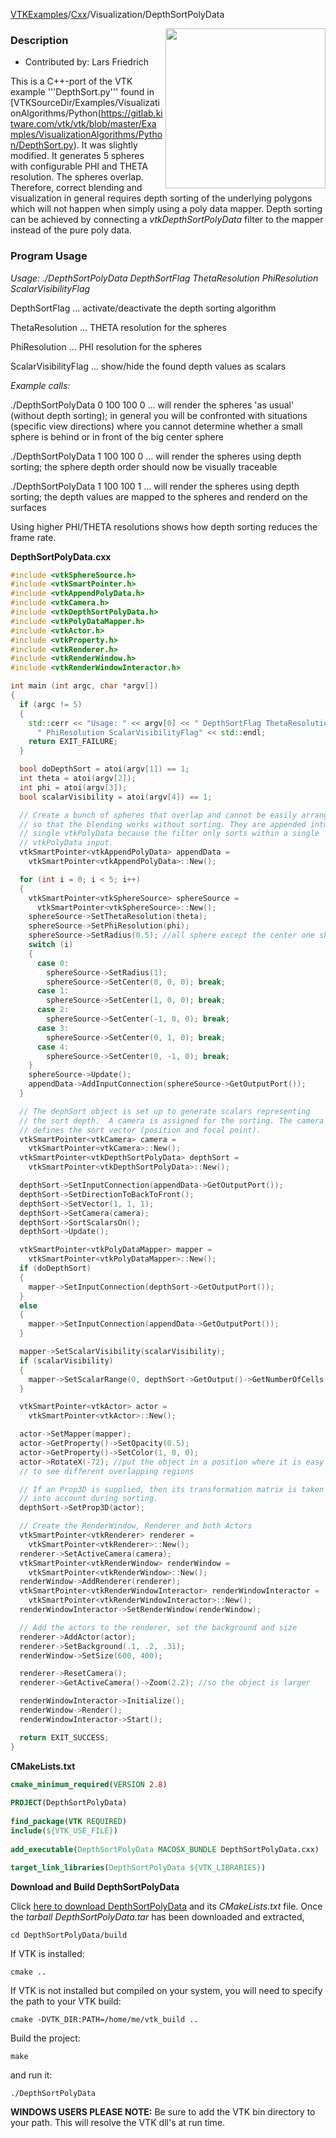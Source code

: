 [VTKExamples](/index/)/[Cxx](/Cxx)/Visualization/DepthSortPolyData

<img align="right" src="https://github.com/lorensen/VTKExamples/blob/gh-pages/Testing/Baseline/Visualization/TestDepthSortPolyData.png?raw=true" width="256" />

### Description

* Contributed by: Lars Friedrich

This is a C++-port of the VTK example '''DepthSort.py''' found in
[VTKSourceDir/Examples/VisualizationAlgorithms/Python(https://gitlab.kitware.com/vtk/vtk/blob/master/Examples/VisualizationAlgorithms/Python/DepthSort.py). It
was slightly modified. It generates 5 spheres with configurable PHI
and THETA resolution. The spheres overlap. Therefore, correct blending
and visualization in general requires depth sorting of the underlying
polygons which will not happen when simply using a poly data
mapper. Depth sorting can be achieved by connecting a
*vtkDepthSortPolyData* filter to the mapper instead of the pure poly
data.

### Program Usage

*Usage: ./DepthSortPolyData DepthSortFlag ThetaResolution  PhiResolution ScalarVisibilityFlag*

DepthSortFlag ... activate/deactivate the depth sorting algorithm

ThetaResolution ... THETA resolution for the spheres

PhiResolution ... PHI resolution for the spheres

ScalarVisibilityFlag ... show/hide the found depth values as scalars

*Example calls:*

./DepthSortPolyData 0 100 100 0
... will render the spheres 'as usual' (without depth sorting); in general you will be confronted with situations (specific view directions) where you cannot determine whether a small sphere is behind or in front of the big center sphere

./DepthSortPolyData 1 100 100 0
... will render the spheres using depth sorting; the sphere depth order should now be visually traceable

./DepthSortPolyData 1 100 100 1
... will render the spheres using depth sorting; the depth values are mapped to the spheres and renderd on the surfaces

Using higher PHI/THETA resolutions shows how depth sorting reduces the frame rate.

**DepthSortPolyData.cxx**
```c++
#include <vtkSphereSource.h>
#include <vtkSmartPointer.h>
#include <vtkAppendPolyData.h>
#include <vtkCamera.h>
#include <vtkDepthSortPolyData.h>
#include <vtkPolyDataMapper.h>
#include <vtkActor.h>
#include <vtkProperty.h>
#include <vtkRenderer.h>
#include <vtkRenderWindow.h>
#include <vtkRenderWindowInteractor.h>

int main (int argc, char *argv[])
{
  if (argc != 5)
  {
    std::cerr << "Usage: " << argv[0] << " DepthSortFlag ThetaResolution " <<
      " PhiResolution ScalarVisibilityFlag" << std::endl;
    return EXIT_FAILURE;
  }

  bool doDepthSort = atoi(argv[1]) == 1;
  int theta = atoi(argv[2]);
  int phi = atoi(argv[3]);
  bool scalarVisibility = atoi(argv[4]) == 1;

  // Create a bunch of spheres that overlap and cannot be easily arranged
  // so that the blending works without sorting. They are appended into a
  // single vtkPolyData because the filter only sorts within a single
  // vtkPolyData input.
  vtkSmartPointer<vtkAppendPolyData> appendData =
    vtkSmartPointer<vtkAppendPolyData>::New();

  for (int i = 0; i < 5; i++)
  {
    vtkSmartPointer<vtkSphereSource> sphereSource =
      vtkSmartPointer<vtkSphereSource>::New();
    sphereSource->SetThetaResolution(theta);
    sphereSource->SetPhiResolution(phi);
    sphereSource->SetRadius(0.5); //all sphere except the center one should have radius = 0.5
    switch (i)
    {
      case 0:
        sphereSource->SetRadius(1);
        sphereSource->SetCenter(0, 0, 0); break;
      case 1:
        sphereSource->SetCenter(1, 0, 0); break;
      case 2:
        sphereSource->SetCenter(-1, 0, 0); break;
      case 3:
        sphereSource->SetCenter(0, 1, 0); break;
      case 4:
        sphereSource->SetCenter(0, -1, 0); break;
    }
    sphereSource->Update();
    appendData->AddInputConnection(sphereSource->GetOutputPort());
  }

  // The dephSort object is set up to generate scalars representing
  // the sort depth.  A camera is assigned for the sorting. The camera
  // defines the sort vector (position and focal point).
  vtkSmartPointer<vtkCamera> camera =
    vtkSmartPointer<vtkCamera>::New();
  vtkSmartPointer<vtkDepthSortPolyData> depthSort =
    vtkSmartPointer<vtkDepthSortPolyData>::New();

  depthSort->SetInputConnection(appendData->GetOutputPort());
  depthSort->SetDirectionToBackToFront();
  depthSort->SetVector(1, 1, 1);
  depthSort->SetCamera(camera);
  depthSort->SortScalarsOn();
  depthSort->Update();

  vtkSmartPointer<vtkPolyDataMapper> mapper =
    vtkSmartPointer<vtkPolyDataMapper>::New();
  if (doDepthSort)
  {
    mapper->SetInputConnection(depthSort->GetOutputPort());
  }
  else
  {
    mapper->SetInputConnection(appendData->GetOutputPort());
  }

  mapper->SetScalarVisibility(scalarVisibility);
  if (scalarVisibility)
  {
    mapper->SetScalarRange(0, depthSort->GetOutput()->GetNumberOfCells());
  }

  vtkSmartPointer<vtkActor> actor =
    vtkSmartPointer<vtkActor>::New();

  actor->SetMapper(mapper);
  actor->GetProperty()->SetOpacity(0.5);
  actor->GetProperty()->SetColor(1, 0, 0);
  actor->RotateX(-72); //put the object in a position where it is easy
  // to see different overlapping regions

  // If an Prop3D is supplied, then its transformation matrix is taken
  // into account during sorting.
  depthSort->SetProp3D(actor);

  // Create the RenderWindow, Renderer and both Actors
  vtkSmartPointer<vtkRenderer> renderer =
    vtkSmartPointer<vtkRenderer>::New();
  renderer->SetActiveCamera(camera);
  vtkSmartPointer<vtkRenderWindow> renderWindow =
    vtkSmartPointer<vtkRenderWindow>::New();
  renderWindow->AddRenderer(renderer);
  vtkSmartPointer<vtkRenderWindowInteractor> renderWindowInteractor =
    vtkSmartPointer<vtkRenderWindowInteractor>::New();
  renderWindowInteractor->SetRenderWindow(renderWindow);

  // Add the actors to the renderer, set the background and size
  renderer->AddActor(actor);
  renderer->SetBackground(.1, .2, .31);
  renderWindow->SetSize(600, 400);

  renderer->ResetCamera();
  renderer->GetActiveCamera()->Zoom(2.2); //so the object is larger

  renderWindowInteractor->Initialize();
  renderWindow->Render();
  renderWindowInteractor->Start();

  return EXIT_SUCCESS;
}
```
**CMakeLists.txt**
```cmake
cmake_minimum_required(VERSION 2.8)
 
PROJECT(DepthSortPolyData)
 
find_package(VTK REQUIRED)
include(${VTK_USE_FILE})
 
add_executable(DepthSortPolyData MACOSX_BUNDLE DepthSortPolyData.cxx)
 
target_link_libraries(DepthSortPolyData ${VTK_LIBRARIES})
```

**Download and Build DepthSortPolyData**

Click [here to download DepthSortPolyData](https://github.com/lorensen/VTKWikiExamplesTarballs/raw/master/DepthSortPolyData.tar) and its *CMakeLists.txt* file.
Once the *tarball DepthSortPolyData.tar* has been downloaded and extracted,
```
cd DepthSortPolyData/build 
```
If VTK is installed:
```
cmake ..
```
If VTK is not installed but compiled on your system, you will need to specify the path to your VTK build:
```
cmake -DVTK_DIR:PATH=/home/me/vtk_build ..
```
Build the project:
```
make
```
and run it:
```
./DepthSortPolyData
```
**WINDOWS USERS PLEASE NOTE:** Be sure to add the VTK bin directory to your path. This will resolve the VTK dll's at run time.


